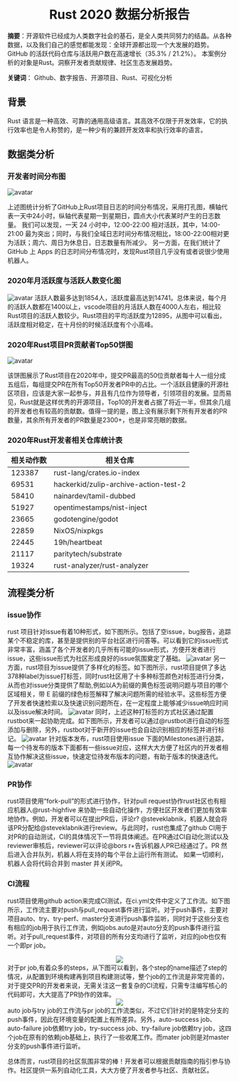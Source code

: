 
# <center>Rust 2020 数据分析报告</center>

**摘要**：开源软件已经成为人类数字社会的基石，是全人类共同努力的结晶。从各种数据，以及我们自己的感觉都能发现：全球开源都出现一个大发展的趋势。GitHub 的活跃代码仓库与活跃用户数在高速增长（35.3% / 21.2%）。
本案例分析的对象是Rust。洞察开发者贡献规律、社区生态发展趋势。

**关键词**： Github、数字报告、开源项目、Rust、可视化分析

## 背景
Rust 语言是一种高效、可靠的通用高级语言。其高效不仅限于开发效率，它的执行效率也是令人称赞的，是一种少有的兼顾开发效率和执行效率的语言。

## 数据类分析
### 开发者时间分布图
![avatar](./images/whd.png)

上述图统计分析了GitHub上Rust项目日志的时间分布情况，采用打孔图，横轴代表一天中24小时，纵轴代表星期一到星期日，圆点大小代表某时产生的日志数量。
我们可以发现，一天 24 小时中，12:00-22:00 相对活跃，其中，14:00-21:00 最为突出；同时，与我们全域日志时间分布情况相比，18:00-22:00相对更为活跃；周六、周日为休息日，日志数量有所减少。
另一方面，在我们统计了GitHub 上 Apps 的日志时间分布情况时，发现Rust项目几乎没有或者说很少使用机器人。

### 2020年月活跃度与活跃人数变化图
![avatar](./images/act.png)
活跃人数最多达到1854人，活跃度最高达到14741。总体来说，每个月的活跃人数都在1400以上，vscode项目的月活跃人数在4000人左右，相比较Rust项目的活跃人数较少。Rust项目的平均活跃度为12895，从图中可以看出，活跃度相对稳定，在十月份的时候活跃度有个小高峰。

### 2020年Rust项目PR贡献者Top50饼图
![avatar](./images/pie.png)

该饼图展示了Rust项目在2020年中，提交PR最高的50位贡献者每十人一组分成五组后，每组提交PR在所有Top50开发者PR中的占比。一个活跃且健康的开源社区项目，应该是大家一起参与，并且有几位作为领导者，引领项目的发展。显而易见，Rust就是这样优秀的开源项目，Top10的开发者占据了将近一半，但其余几组的开发者也有较高的贡献数。值得一提的是，图上没有展示剩下所有开发者的PR数量，其余所有开发者的PR数量是2300+，也是非常亮眼的数据。

### 2020年Rust开发者相关仓库统计表
| 相关动作数 | 相关仓库 |
| ---- | ---- |
| 123387        | rust-lang/crates.io-index             |
| 69531         | hackerkid/zulip-archive-action-test-2 |
| 58410         | nainardev/tamil-dubbed                |
| 51927         | opentimestamps/nist-inject            |
| 23665         | godotengine/godot                     |
| 22859         | NixOS/nixpkgs                         |
| 22445         | 19h/heartbeat                         |
| 21117         | paritytech/substrate                  |
| 19324         | rust-analyzer/rust-analyzer           |

## 流程类分析
### issue协作
rust 项目针对issue有着10种形式，如下图所示。包括了空issue，bug报告，追踪某个不稳定的库，甚至是提供别的平台社区进行问答等。可以看到它的issue形式非常丰富，涵盖了各个开发者的几乎所有可能的issue形式，方便开发者进行issue，这些issue形式为社区形成良好的issue氛围奠定了基础。
![avatar](./images/issue_template.png)
另一方面，rust项目为issue提供了多样化的标签。如下图所示，rust项目提供了多达378种label为issue打标签，同时rust社区用了十多种标签颜色对标签进行分类，从而也对issue分类提供了帮助,例如以A为前缀的黄色标签说明问题与项目的哪个区域相关，带 E 前缀的绿色标签解释了解决问题所需的经验水平。这些标签方便了开发者快速检索以及快速识别问题所在，在一定程度上能够减少issue响应时间以及issue解决时间。
![avatar](./images/issue_label.png)
同时，上述这种打标签的方式社区通过配置rustbot来一起协助完成。如下图所示，开发者可以通过@rustbot进行自动的标签添加与删除，另外，rustbot对于新开的issue也会自动识别相应的标签并进行标记。
![avatar](./images/auto_label.png)
针对版本发布，rust项目使用issue 下面的Milestones进行追踪，每一个待发布的版本下面都有一些issue对应，这样大大方便了社区内的开发者相互协作解决这些issue，快速定位待发布版本的问题，有助于版本的快速迭代。
![avatar](./images/milestone.png)
### PR协作
rust项目使用“fork-pull”的形式进行协作，针对pull request协作rust社区也有相应机器人@rust-highfive 来协助一些自动化操作，方便社区开发者们更加有效率地协作。例如，开发者可以在提出PR后，评论r? @steveklabnik，机器人就会将该PR分配给@steveklabnik进行review。与此同时，rust也集成了github CI用于对PR的自动测试，CI的具体情况下一节将具体阐述。在PR通过CI自动化测试以及reviewer审核后，reviewer可以评论@bors r+告诉机器人PR已经通过了。PR 然后进入合并队列，机器人将在支持的每个平台上运行所有测试。 如果一切顺利，机器人会将代码合并到 master 并关闭PR。
### CI流程
rust项目使用github action来完成CI测试，在ci.yml文件中定义了工作流。如下图所示，工作流主要对push与pull_request事件进行监听。对于push事件，主要对项目auto、try、try-perf、master分支进行push事件监听，同时对于这些分支也有相应的job用于执行工作流，例如jobs.auto是对auto分支的push事件进行监听。对于pull_request事件，对项目的所有分支均进行了监听，对应的job也仅有一个即pr job。
<!-- ![avatar](./images/ci.png) -->
<div align="center"> <img src="./images/ci.png"/></div>
对于pr job,有着众多的steps，从下图可以看到，各个step的name描述了step的情况，从配置到环境构建再到项目构建测试等，整个job的工作流是非常完善的，对于提交PR的开发者来说，无需关注这一套复杂的CI流程，只需专注编写核心的代码即可，大大提高了PR协作的效率。
<div align="center"> <img src="./images/ci-pr.png"/></div>
auto job与try job的工作流与pr job的工作流类似，不过它们针对的是特定分支的push事件，因此在环境变量的配置上有所差异。另外，auto-success job、auto-failure job依赖try job，try-success job、try-failure job依赖try job，这四个job在原有的依赖job基础上，执行了一些收尾工作。而mater job则是对master分支的push事件进行监听。

总体而言，rust项目的社区氛围非常的棒！开发者可以根据贡献指南的指引参与协作。社区提供一系列自动化工具，大大方便了开发者参与社区、贡献社区。
